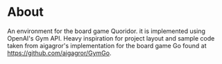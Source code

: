 # About
An environment for the board game Quoridor. it is implemented using OpenAI's Gym API.
Heavy inspiration for project layout and sample code taken from aigagror's implementation for the board game Go found at https://github.com/aigagror/GymGo.




